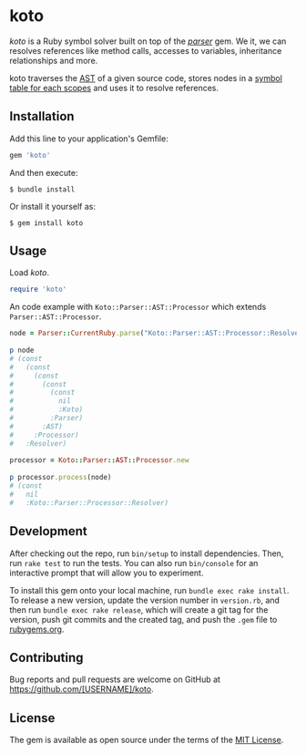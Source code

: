 # koto    

*koto* is a Ruby symbol solver built on top of the [*parser*](https://github.com/whitequark/parser) gem. We it, we can resolves references like method calls, accesses to variables, inheritance relationships and more.

koto traverses the [AST](https://github.com/whitequark/ast) of a given source code, stores nodes in a [symbol table for each scopes](https://en.wikipedia.org/wiki/Parent_pointer_tree#Use_in_compilers) and uses it to resolve references.

## Installation

Add this line to your application's Gemfile:

```ruby
gem 'koto'
```

And then execute:

    $ bundle install

Or install it yourself as:

    $ gem install koto

## Usage

Load *koto*.
```ruby
require 'koto'
```
An code example with <code>Koto::Parser::AST::Processor</code> which extends <code>Parser::AST::Processor</code>.
```ruby                                                            
node = Parser::CurrentRuby.parse("Koto::Parser::AST::Processor::Resolver")      
                                     
p node                               
# (const                        
#   (const  
#     (const   
#       (const     
#         (const     
#           nil                                                                                                                                 
#           :Koto)                                                                                                                                 
#         :Parser)                                                                                                                              
#       :AST)                                                                                                                              
#     :Processor)                                                                                                                             
#   :Resolver)                                                                                                                                
                                                                                                                                              
processor = Koto::Parser::AST::Processor.new                                                                                        
                                                                                                                                              
p processor.process(node)
# (const
#   nil 
#   :Koto::Parser::Processor::Resolver)
```

## Development

After checking out the repo, run `bin/setup` to install dependencies. Then, run `rake test` to run the tests. You can also run `bin/console` for an interactive prompt that will allow you to experiment.

To install this gem onto your local machine, run `bundle exec rake install`. To release a new version, update the version number in `version.rb`, and then run `bundle exec rake release`, which will create a git tag for the version, push git commits and the created tag, and push the `.gem` file to [rubygems.org](https://rubygems.org).

## Contributing

Bug reports and pull requests are welcome on GitHub at https://github.com/[USERNAME]/koto.

## License

The gem is available as open source under the terms of the [MIT License](https://opensource.org/licenses/MIT).
